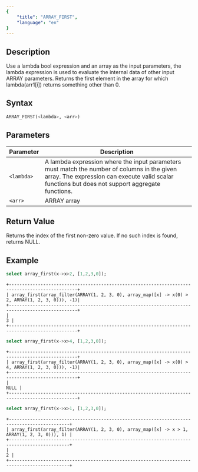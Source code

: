 ```yaml
---
{
    "title": "ARRAY_FIRST",
    "language": "en"
}
---
```


<!-- 
Licensed to the Apache Software Foundation (ASF) under one
or more contributor license agreements.  See the NOTICE file
distributed with this work for additional information
regarding copyright ownership.  The ASF licenses this file
to you under the Apache License, Version 2.0 (the
"License"); you may not use this file except in compliance
with the License.  You may obtain a copy of the License at

  http://www.apache.org/licenses/LICENSE-2.0

Unless required by applicable law or agreed to in writing,
software distributed under the License is distributed on an
"AS IS" BASIS, WITHOUT WARRANTIES OR CONDITIONS OF ANY
KIND, either express or implied.  See the License for the
specific language governing permissions and limitations
under the License.
-->

## Description

Use a lambda bool expression and an array as the input parameters, the lambda expression is used to evaluate the internal data of other input ARRAY parameters.
Returns the first element in the array for which lambda(arr1[i]) returns something other than 0.

## Syntax

```sql
ARRAY_FIRST(<lambda>, <arr>)
```

## Parameters

| Parameter | Description | 
| --- | --- |
| `<lambda>` | A lambda expression where the input parameters must match the number of columns in the given array. The expression can execute valid scalar functions but does not support aggregate functions. |
| `<arr>` | ARRAY array |

## Return Value

Returns the index of the first non-zero value. If no such index is found, returns NULL.

## Example

```sql
select array_first(x->x>2, [1,2,3,0]);
```

```text
+------------------------------------------------------------------------------------------------+
| array_first(array_filter(ARRAY(1, 2, 3, 0), array_map([x] -> x(0) > 2, ARRAY(1, 2, 3, 0))), -1)|
+------------------------------------------------------------------------------------------------+
|                                                                                              3 |
+------------------------------------------------------------------------------------------------+
```

```sql
select array_first(x->x>4, [1,2,3,0]); 
```

```text
+------------------------------------------------------------------------------------------------+
| array_first(array_filter(ARRAY(1, 2, 3, 0), array_map([x] -> x(0) > 4, ARRAY(1, 2, 3, 0))), -1)|
+------------------------------------------------------------------------------------------------+
|                                                                                           NULL |
+------------------------------------------------------------------------------------------------+
```

```sql
select array_first(x->x>1, [1,2,3,0]);
```

```text
+---------------------------------------------------------------------------------------------+
| array_first(array_filter(ARRAY(1, 2, 3, 0), array_map([x] -> x > 1, ARRAY(1, 2, 3, 0))), 1) |
+---------------------------------------------------------------------------------------------+
|                                                                                           2 |
+---------------------------------------------------------------------------------------------+
```
